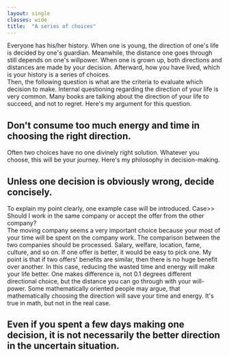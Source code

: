 ```yaml
---
layout: single
classes: wide
title:  "A series of choices"
---
```


Everyone has his/her history.
When one is young, the direction of one's life is decided by one's guardian. 
Meanwhile, the distance one goes through still depends on one's willpower.
When one is grown up, both directions and distances are made by your decision.
Afterward, how you have lived, which is your history is a series of choices.
</br>
Then, the following question is what are the criteria to evaluate which decision to make.
Internal questioning regarding the direction of your life is very common.
Many books are talking about the direction of your life to succeed, and not to regret.
Here's my argument for this question.
## Don't consume too much energy and time in choosing the right direction.
Often two choices have no one divinely right solution.
Whatever you choose, this will be your journey.
Here's my philosophy in decision-making.
## Unless one decision is obviously wrong, decide concisely.
To explain my point clearly, one example case will be introduced.
Case>> Should I work in the same company or accept the offer from the other company? </br>
The moving company seems a very important choice because your most of your time will be spent on the company work.
The comparison between the two companies should be processed. Salary, welfare, location, fame, culture, and so on.
If one offer is better, it would be easy to pick one. 
My point is that if two offers' benefits are similar, then there is no huge benefit over another.
In this case, reducing the wasted time and energy will make your life better.
One makes difference is, not 0.1 degrees different directional choice, but the distance you can go through with your will-power.
Some mathematically oriented people may argue, that mathematically choosing the direction will save your time and energy. 
It's true in math, but not in the real case.
## Even if you spent a few days making one decision, it is not necessarily the better direction in the uncertain situation.